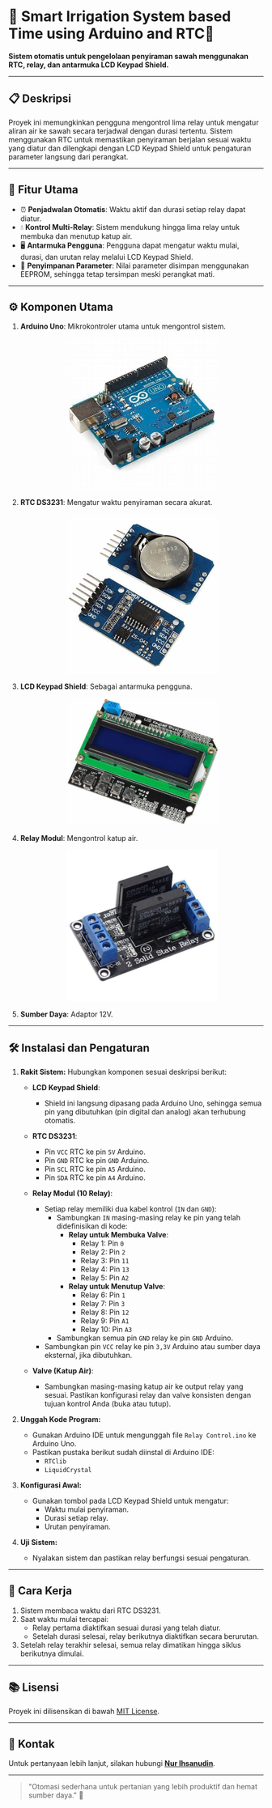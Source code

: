 # 🌾 Smart Irrigation System based Time using Arduino and RTC🌾

**Sistem otomatis untuk pengelolaan penyiraman sawah menggunakan RTC, relay, dan antarmuka LCD Keypad Shield.**

---

## 📋 Deskripsi
Proyek ini memungkinkan pengguna mengontrol lima relay untuk mengatur aliran air ke sawah secara terjadwal dengan durasi tertentu. Sistem menggunakan RTC untuk memastikan penyiraman berjalan sesuai waktu yang diatur dan dilengkapi dengan LCD Keypad Shield untuk pengaturan parameter langsung dari perangkat.

---

## 🔑 Fitur Utama
- ⏰ **Penjadwalan Otomatis**: Waktu aktif dan durasi setiap relay dapat diatur.
- 💧 **Kontrol Multi-Relay**: Sistem mendukung hingga lima relay untuk membuka dan menutup katup air.
- 🖥️ **Antarmuka Pengguna**: Pengguna dapat mengatur waktu mulai, durasi, dan urutan relay melalui LCD Keypad Shield.
- 📖 **Penyimpanan Parameter**: Nilai parameter disimpan menggunakan EEPROM, sehingga tetap tersimpan meski perangkat mati.

---

## ⚙️ Komponen Utama
1. **Arduino Uno**: Mikrokontroler utama untuk mengontrol sistem.
   <p align="center">
     <img src="Images/Arduino.jpg" alt="Arduino Uno" width="300" />
   </p>
3. **RTC DS3231**: Mengatur waktu penyiraman secara akurat.
   <p align="center">
     <img src="Images/RTC.jpg" alt="RTC DS3231" width="300" />
   </p>
5. **LCD Keypad Shield**: Sebagai antarmuka pengguna.
   <p align="center">
     <img src="Images/LCD-Keypad-Shield.jpg" alt="LCD Keypad Shield" width="300" />
   </p>
7. **Relay Modul**: Mengontrol katup air.
   <p align="center">
     <img src="Images/SSR.jpg" alt="Solid State Relay" width="300" />
   </p>
9. **Sumber Daya**: Adaptor 12V.

---

## 🛠️ Instalasi dan Pengaturan
1. **Rakit Sistem:**
   Hubungkan komponen sesuai deskripsi berikut:

   - **LCD Keypad Shield**:
     - Shield ini langsung dipasang pada Arduino Uno, sehingga semua pin yang dibutuhkan (pin digital dan analog) akan terhubung otomatis.

   - **RTC DS3231**:
     - Pin `VCC` RTC ke pin `5V` Arduino.
     - Pin `GND` RTC ke pin `GND` Arduino.
     - Pin `SCL` RTC ke pin `A5` Arduino.
     - Pin `SDA` RTC ke pin `A4` Arduino.

   - **Relay Modul (10 Relay)**:
     - Setiap relay memiliki dua kabel kontrol (`IN` dan `GND`):
       - Sambungkan `IN` masing-masing relay ke pin yang telah didefinisikan di kode:
         - **Relay untuk Membuka Valve**:
           - Relay 1: Pin `0`
           - Relay 2: Pin `2`
           - Relay 3: Pin `11`
           - Relay 4: Pin `13`
           - Relay 5: Pin `A2`
         - **Relay untuk Menutup Valve**:
           - Relay 6: Pin `1`
           - Relay 7: Pin `3`
           - Relay 8: Pin `12`
           - Relay 9: Pin `A1`
           - Relay 10: Pin `A3`
       - Sambungkan semua pin `GND` relay ke pin `GND` Arduino.
     - Sambungkan pin `VCC` relay ke pin `3,3V` Arduino atau sumber daya eksternal, jika dibutuhkan.

   - **Valve (Katup Air)**:
     - Sambungkan masing-masing katup air ke output relay yang sesuai. Pastikan konfigurasi relay dan valve konsisten dengan tujuan kontrol Anda (buka atau tutup).


2. **Unggah Kode Program:**
   - Gunakan Arduino IDE untuk mengunggah file `Relay Control.ino` ke Arduino Uno.
   - Pastikan pustaka berikut sudah diinstal di Arduino IDE:
     - `RTClib`
     - `LiquidCrystal`

3. **Konfigurasi Awal:**
   - Gunakan tombol pada LCD Keypad Shield untuk mengatur:
     - Waktu mulai penyiraman.
     - Durasi setiap relay.
     - Urutan penyiraman.

4. **Uji Sistem:**
   - Nyalakan sistem dan pastikan relay berfungsi sesuai pengaturan.

---

## 📜 Cara Kerja
1. Sistem membaca waktu dari RTC DS3231.
2. Saat waktu mulai tercapai:
   - Relay pertama diaktifkan sesuai durasi yang telah diatur.
   - Setelah durasi selesai, relay berikutnya diaktifkan secara berurutan.
3. Setelah relay terakhir selesai, semua relay dimatikan hingga siklus berikutnya dimulai.

---

## 📚 Lisensi
Proyek ini dilisensikan di bawah [MIT License](https://github.com/Sanssin/Smart-Irrigation-System-based-Time-using-Arduino-and-RTC/blob/main/LISENCE).

---

## 📧 Kontak
Untuk pertanyaan lebih lanjut, silakan hubungi **[Nur Ihsanudin](mailto:nurihsanudin13@gmail.com)**.

---

> "Otomasi sederhana untuk pertanian yang lebih produktif dan hemat sumber daya." 🌱
